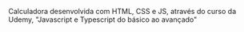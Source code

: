 Calculadora desenvolvida com HTML, CSS e JS, através do curso da Udemy, "Javascript e Typescript do básico ao avançado"